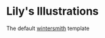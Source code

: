 
# Lily's Illustrations 

The default [wintersmith](https://github.com/jnordberg/wintersmith) template
